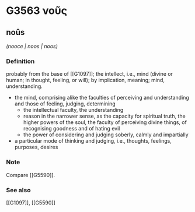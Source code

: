 # G3563 νοῦς

## noûs

_(nooce | noos | noos)_

### Definition

probably from the base of [[G1097]]; the intellect, i.e., mind (divine or human; in thought, feeling, or will); by implication, meaning; mind, understanding.

- the mind, comprising alike the faculties of perceiving and understanding and those of feeling, judging, determining
  - the intellectual faculty, the understanding
  - reason in the narrower sense, as the capacity for spiritual truth, the higher powers of the soul, the faculty of perceiving divine things, of recognising goodness and of hating evil
  - the power of considering and judging soberly, calmly and impartially
- a particular mode of thinking and judging, i.e., thoughts, feelings, purposes, desires

### Note

Compare [[G5590]].

### See also

[[G1097]], [[G5590]]

